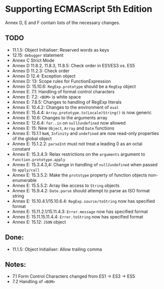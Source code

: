 # Supporting ECMAScript 5th Edition

Annex D, E and F contain lists of the necessary changes.

## TODO
- 11.1.5: Object Initialiser: Reserved words as keys
- 12.15: `debugger` statement
- Annex C Strict Mode
- Annex D 11.8.2, 11.8.3, 11.8.5: Check order in ES1/ES3 vs. ES5
- Annex D 11.2.3: Check order
- Annex D 12.4: Exception object
- Annex D: 13: Scope rules for FunctionExpression
- Annex D: 15.10.6: `RegExp.prototype` should be a `RegExp` object
- Annex E: 7.1: Handling of format control characters
- Annex E: 7.2: `<BOM>` is white space
- Annex E: 7.8.5: Changes to handling of RegExp literals
- Annex E: 10.4.2: Changes to the environment of `eval`
- Annex E: 15.4.4: `Array.prototype.to(Locale)String()` is now generic
- Annex E: 10.6: Changes to the arguments array
- Annex E: 12.6.4: `for..in` on `null`/`undefined` now allowed
- Annex E: 15: New `Object`, `Array` and `Date` functions
- Annex E: 15.1.1 `NaN`, `Infinity` and `undefined` are now read-only properties of the global object
- Annex E: 15.1.2.2: `parseInt` must not treat a leading 0 as an octal constant
- Annex E: 15.3.4.3: Relax restrictions on the `arguments` argument to `Function.prototype.apply`
- Annex E: 15.3.4.3,4: Change in handling of `null`/`undefined` when passed to `apply/call`
- Annex E: 15.3.5.2: Make the `prototype` property of function objects non-enumerable
- Annex E: 15.5.5.2: Array like access to `String` objects
- Annex E: 15.9.4.2: `Date.parse` should attempt to parse as ISO format string
- Annex E: 15.10.4.1/15.10.6.4: `RegExp.source/toString` now has specified format
- Annex E: 15.11.2.1/15.11.4.3: `Error.message` now has specified format
- Annex E: 15.11.15.11.4.4: `Error.toString` now has specified format
- Annex E: 15.12: `JSON` object

## Done:
- 11.1.5: Object Initialiser: Allow trailing comma

## Notes:
- 7.1 Form Control Characters changed from ES1 -> ES3 -> ES5
- 7.2 Handling of `<BOM>`
